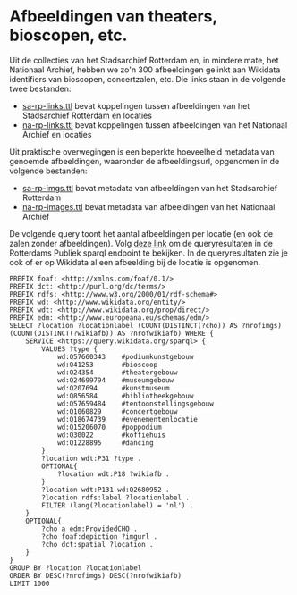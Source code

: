 # Afbeeldingen van theaters, bioscopen, etc.

Uit de collecties van het Stadsarchief Rotterdam en, in mindere mate, het Nationaal Archief, hebben we zo'n 300 afbeeldingen gelinkt aan Wikidata identifiers van bioscopen, concertzalen, etc. Die links staan in de volgende twee bestanden:

- [sa-rp-links.ttl](data/sa-rp-links.ttl) bevat koppelingen tussen afbeeldingen van het Stadsarchief Rotterdam en locaties
- [na-rp-links.ttl](data/na-rp-links.ttl) bevat koppelingen tussen afbeeldingen van het Nationaal Archief en locaties

Uit praktische overwegingen is een beperkte hoeveelheid metadata van genoemde afbeeldingen, waaronder de afbeeldingsurl, opgenomen in de volgende bestanden:

- [sa-rp-imgs.ttl](data/sa-rp-imgs.ttl) bevat metadata van afbeeldingen van het Stadsarchief Rotterdam
- [na-rp-images.ttl](data/na-rp-images.ttl) bevat metadata van afbeeldingen van het Nationaal Archief

De volgende query toont het aantal afbeeldingen per locatie (en ook de zalen zonder afbeeldingen). Volg [deze link](https://api.druid.datalegend.net/s/JZVwDfRr7) om de queryresultaten in de Rotterdams Publiek sparql endpoint te bekijken. In de queryresultaten zie je ook of er op Wikidata al een afbeelding bij de locatie is opgenomen.

```
PREFIX foaf: <http://xmlns.com/foaf/0.1/>
PREFIX dct: <http://purl.org/dc/terms/>
PREFIX rdfs: <http://www.w3.org/2000/01/rdf-schema#>
PREFIX wd: <http://www.wikidata.org/entity/>
PREFIX wdt: <http://www.wikidata.org/prop/direct/>
PREFIX edm: <http://www.europeana.eu/schemas/edm/>
SELECT ?location ?locationlabel (COUNT(DISTINCT(?cho)) AS ?nrofimgs) (COUNT(DISTINCT(?wikiafb)) AS ?nrofwikiafb) WHERE {
	SERVICE <https://query.wikidata.org/sparql> {
		VALUES ?type { 
			wd:Q57660343 	#podiumkunstgebouw
			wd:Q41253 		#bioscoop
			wd:Q24354 		#theatergebouw
			wd:Q24699794 	#museumgebouw
			wd:Q207694 		#kunstmuseum
			wd:Q856584 		#bibliotheekgebouw
			wd:Q57659484 	#tentoonstellingsgebouw
			wd:Q1060829 	#concertgebouw
			wd:Q18674739 	#evenementenlocatie
			wd:Q15206070 	#poppodium
			wd:Q30022 		#koffiehuis
			wd:Q1228895 	#dancing
		}
		?location wdt:P31 ?type .
		OPTIONAL{
			?location wdt:P18 ?wikiafb .
		}
		?location wdt:P131 wd:Q2680952 .
		?location rdfs:label ?locationlabel .
		FILTER (lang(?locationlabel) = 'nl') .
	}
	OPTIONAL{
		?cho a edm:ProvidedCHO .
		?cho foaf:depiction ?imgurl .
		?cho dct:spatial ?location .
	}
} 
GROUP BY ?location ?locationlabel
ORDER BY DESC(?nrofimgs) DESC(?nrofwikiafb)
LIMIT 1000
```


